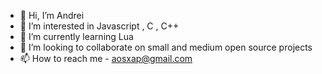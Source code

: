 - 👋 Hi, I’m Andrei
- 👀 I’m interested in Javascript , C , C++
- 🌱 I’m currently learning Lua
- 💞️ I’m looking to collaborate on small and medium open source projects
- 📫 How to reach me - aosxap@gmail.com

<!---
AOSXAP/AOSXAP is a ✨ special ✨ repository because its `README.md` (this file) appears on your GitHub profile.
You can click the Preview link to take a look at your changes.
--->
